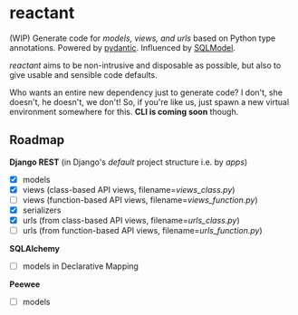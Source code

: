 # reactant

(WIP) Generate code for *models, views, and urls* based on Python type annotations. Powered by [pydantic](https://github.com/samuelcolvin/pydantic/). Influenced by [SQLModel](https://github.com/tiangolo/sqlmodel).

*reactant* aims to be non-intrusive and disposable as possible, but also to give usable and sensible code defaults.

Who wants an entire new dependency just to generate code? I don't, she doesn't, he doesn't, we don't! So, if you're like us, just spawn a new virtual environment somewhere for this. **CLI is coming soon** though.

## Roadmap

**Django REST** (in Django's *default* project structure i.e. by *apps*)

- [X] models
- [X] views (class-based API views, filename=*views_class.py*)
- [ ] views (function-based API views, filename=*views_function.py*)
- [X] serializers
- [X] urls (from class-based API views, filename=*urls_class.py*)
- [ ] urls (from function-based API views, filename=*urls_function.py*)

**SQLAlchemy**

- [ ] models in Declarative Mapping

**Peewee**

- [ ] models
